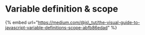 # Variable definition & scope

{% embed url="https://medium.com/@js\_tut/the-visual-guide-to-javascript-variable-definitions-scope-abfb86edad" %}



